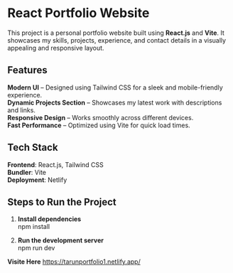 # React Portfolio Website  

This project is a personal portfolio website built using **React.js** and **Vite**. It showcases my skills, projects, experience, and contact details in a visually appealing and responsive layout.  

## Features  

**Modern UI** – Designed using Tailwind CSS for a sleek and mobile-friendly experience.  
**Dynamic Projects Section** – Showcases my latest work with descriptions and links.  
**Responsive Design** – Works smoothly across different devices.  
**Fast Performance** – Optimized using Vite for quick load times.  

## Tech Stack  

 **Frontend**: React.js, Tailwind CSS  
 **Bundler**: Vite  
 **Deployment**: Netlify 

## Steps to Run the Project  


1. **Install dependencies**  
   npm install
   

2. **Run the development server**  
   npm run dev
   
**Visite Here**
https://tarunportfolio1.netlify.app/
